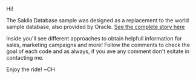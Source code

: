 Hi!

The Sakila Database sample was designed as a replacement to the world sample database, also provided by Oracle. [See the complete story here](https://dev.mysql.com/doc/sakila/en/sakila-history.html) 

Inside you'll see different approaches to obtain helpfull information for sales, marketing campaigns and more! Follow the comments to check the goal of each code and as always, if you ave any comment don't esitate in contacting me. 

Enjoy the ride! 
~CH

